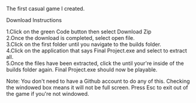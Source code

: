 The first casual game I created. 

Download Instructions

1.Click on the green Code button then select Download Zip       
2.Once the download is completed, select open file.   
3.Click on the first folder until you navigate to the builds folder.      
4.Click on the application that says Final Project.exe and select to extract all.     
5.Once the files have been extracted, click the until your're inside of the builds folder again. Final Project.exe should now be playable.

Note: You don't need to have a Github account to do any of this. Checking the windowed box means it will not be full screen. Press Esc to exit out of the game if you're not windowed.
